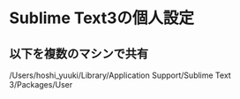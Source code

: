 # Sublime Text3の個人設定
## 以下を複数のマシンで共有 
/Users/hoshi_yuuki/Library/Application Support/Sublime Text 3/Packages/User
